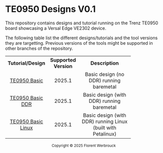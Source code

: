 # TE0950 Designs V0.1

This repository contains designs and tutorial running on the Trenz TE0950 board showcasing a Versal Edge VE2302 device.

The following table list the different designs/tutorials and the tool versions they are targetting. Previous versions of the tools might be supported in other branches of the repository.

<table style="width:80%">
 <tr>
    <td width="20%" align="center"><b>Tutorial/Design</b>
    <td width="10%" align="center"><b>Supported Version</b>
    <td width="70%" align="center"><b>Description</b>
 </tr>
 <tr>
    <td align="center"><a href="./01_TE0950_basic/">TE0950 Basic</a></td>
    <td align="center">2025.1</td>
    <td align="center">Basic design (no DDR) running baremetal</td>
 </tr>
  <tr>
    <td align="center"><a href="./02_TE0950_basic_DDR/">TE0950 Basic DDR</a></td>
    <td align="center">2025.1</td>
    <td align="center">Basic design (with DDR) running baremetal</td>
 </tr>
 <tr>
    <td align="center"><a href="./03_TE0950_Basic_Linux/">TE0950 Basic Linux</a></td>
    <td align="center">2025.1</td>
    <td align="center">Basic design (with DDR) running Linux (built with Petalinux)</td>
 </tr>
 </table>

 
<p class="sphinxhide" align="center"><sub>Copyright © 2025 Florent Werbrouck</sub></p>
